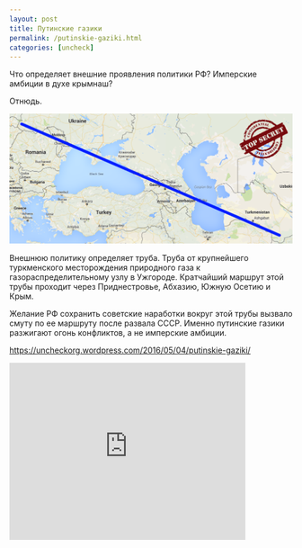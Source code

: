 ```yaml
---
layout: post
title: Путинские газики
permalink: /putinskie-gaziki.html
categories: [uncheck]
---
```



Что определяет внешние проявления политики РФ? Имперские амбиции в духе крымнаш?


Отнюдь.



![_config.yml](/images/uncheck/putinskie-gaziki-1.jpg)



Внешнюю политику определяет труба. Труба от крупнейшего туркменского месторождения природного газа к газораспределительному узлу в Ужгороде. Кратчайший маршрут этой трубы проходит через Приднестровье, Абхазию, Южную Осетию и Крым.


Желание РФ сохранить советские наработки вокруг этой трубы вызвало смуту по ее маршруту после развала СССР. Именно путинские газики разжигают огонь конфликтов, а не имперские амбиции.


<a href="https://uncheckorg.wordpress.com/2016/05/04/putinskie-gaziki/">https://uncheckorg.wordpress.com/2016/05/04/putinskie-gaziki/</a>


<iframe width="420" height="315" src="https://www.youtube.com/embed/D2yUQlshMDU" frameborder="0" allowfullscreen></iframe>

